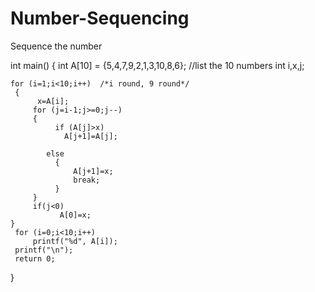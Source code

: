 # Number-Sequencing
Sequence the number 


int main()
{
    int A[10] = {5,4,7,9,2,1,3,10,8,6}; //list the 10 numbers 
    int i,x,j;

    for (i=1;i<10;i++)  /*i round, 9 round*/
     {
          x=A[i];
         for (j=i-1;j>=0;j--)
         {
              if (A[j]>x)
                A[j+1]=A[j];
         
            else
              {
                  A[j+1]=x;
                  break;
              }
         }
         if(j<0)
               A[0]=x;     
    } 
     for (i=0;i<10;i++)
         printf("%d", A[i]);
     printf("\n");    
     return 0; 
}
